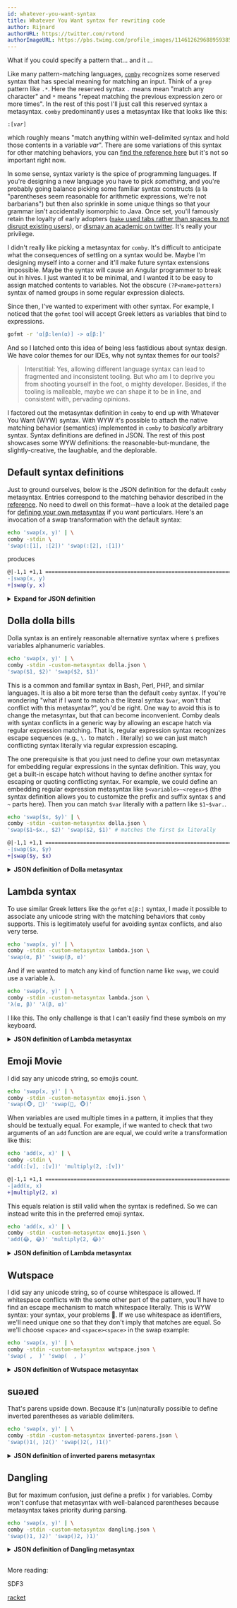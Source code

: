 ```yaml
---
id: whatever-you-want-syntax
title: Whatever You Want syntax for rewriting code
author: Rijnard
authorURL: https://twitter.com/rvtond
authorImageURL: https://pbs.twimg.com/profile_images/1146126296889593858/jM_N3HPx_400x400.png
---
```


<style>
table td {
   padding: 0px;
   border: none;
}
table tr {
   padding: 0px;
   border: none;
}
</style>

What if you could specify a pattern that... and it ...


Like many pattern-matching languages,
[`comby`](https://github.com/comby-tools/comby) recognizes some reserved syntax
that has special meaning for matching an input. Think of a `grep` pattern like
`.*`. Here the reserved syntax `.` means mean "match any character" and `*`
means "repeat matching the previous expression zero or more times". In the rest
of this post I'll just call this reserved syntax a metasyntax. `comby`
predominantly uses a metasyntax like that looks like this:

`:[`_`var`_`]`

which roughly means "match anything within well-delimited syntax and hold those
contents in a variable _var_". There are some variations of this syntax for
other matching behaviors, you can [find the reference
here](https://comby.dev/docs/cheat-sheet) but it's not so important right now.

In some sense, syntax variety is the spice of programming languages. If you're
designing a new language you have to pick _something_, and you're probably going
balance picking some familiar syntax constructs (a la "parentheses seem
reasonable for arithmetic expressions, we're not barbarians") but then also
sprinkle in some unique things so that your grammar isn't accidentally
isomorphic to Java. Once set, you'll famously retain the loyalty of early
adopters ([`make` used tabs rather than spaces to not disrupt existing
users](https://beebo.org/haycorn/2015-04-20_tabs-and-makefiles.html)), or
[dismay an academic on twitter](https://twitter.com/ShriramKMurthi/status/1359543291587551239). It's
really your privilege.

I didn't really like picking a metasyntax for `comby`. It's difficult to
anticipate what the consequences of settling on a syntax would be. Maybe I'm
designing myself into a corner and it'll make future syntax extensions
impossible. Maybe the syntax will cause an Angular programmer to break out in
hives. I just wanted it to be minimal, and I wanted it to be easy to assign
matched contents to variables. Not the obscure `(?P<name>pattern)` syntax of
named groups in some regular expression dialects.

Since then, I've wanted to experiment with other syntax. For example, I noticed
that the `gofmt` tool will accept Greek letters as variables that bind to
expressions.

```bash
gofmt -r 'α[β:len(α)] -> α[β:]'
```

And so I latched onto this idea of being less fastidious about syntax design. We
have color themes for our IDEs, why not syntax themes for our tools?

> Interstitial: Yes, allowing different language syntax can lead to fragmented
> and inconsistent tooling. But who am I to deprive you from shooting yourself
> in the foot, o mighty developer. Besides, if the tooling is malleable, maybe
> we can shape it to be in line, and consistent with, pervading opinions.

I factored out the metasyntax definition in `comby` to end up with Whatever You
Want (WYW) syntax. With WYW it's possible to attach the native matching behavior
(semantics) implemented in `comby` to _basically_ arbitrary syntax. Syntax
definitions are defined in JSON. The rest of this post showcases some WYW
definitions: the reasonable-but-mundane, the slightly-creative, the laughable,
and the deplorable.

## Default syntax definitions

Just to ground ourselves, below is the JSON definition for the default `comby`
metasyntax. Entries correspond to the matching behavior described in the
[reference](https://comby.dev/docs/syntax-reference). No need to dwell on this
format--have a look at the detailed page for [defining your own metasyntax]() if you want particulars.
Here's an invocation of a swap transformation with the default syntax:

```bash
echo 'swap(x, y)' | \
comby -stdin \
'swap(:[1], :[2])' 'swap(:[2], :[1])'
```

produces

```diff
@|-1,1 +1,1 ============================================================
-|swap(x, y)
+|swap(y, x)
```

<details>
  <summary><strong>Expand for JSON definition</strong></summary>

```json
{
  "syntax": [
    [ "Hole", [ "Everything" ], [ "Delimited", ":[", "]" ] ],
    [ "Hole", [ "Expression" ], [ "Delimited", ":[", ":e]" ] ],
    [ "Hole", [ "Alphanum" ],   [ "Delimited", ":[[", "]]" ] ],
    [ "Hole", [ "Non_space" ],  [ "Delimited", ":[", ".]" ] ],
    [ "Hole", [ "Line" ],       [ "Delimited", ":[", "\\n]" ] ],
    [ "Hole", [ "Blank" ],      [ "Delimited", ":[ ", "]" ] ],
    [ "Regex", ":[", "~", "]" ]
  ],
  "identifier":
    "abcdefghijklmnopqrstuvwxyzABCDEFGHIJKLMNOPQRSTUVWXYZ0123456789_"
}
```

</details>

## Dolla dolla bills

Dolla syntax is an entirely reasonable alternative syntax where `$` prefixes
variables alphanumeric variables.


```bash
echo 'swap(x, y)' | \
comby -stdin -custom-metasyntax dolla.json \
'swap($1, $2)' 'swap($2, $1)'
```

This is a common and familiar syntax in Bash, Perl, PHP, and similar languages.
It is also a bit more terse than the default `comby` syntax. If you're wondering
"what if I want to match a the literal syntax `$var`, won't that conflict with
this metasyntax?", you'd be right. One way to avoid this is to change the
metasyntax, but that can become inconvenient. Comby deals with syntax conflicts
in a generic way by allowing an escape hatch via regular expression matching.
That is, regular expression syntax recognizes escape sequences (e.g., `\.` to
match `.` literally) so we can just match conflicting syntax literally via
regular expression escaping.

The one prerequisite is that you just need to define your own metasyntax for
embedding regular expressions in the syntax definition. This way, you get a
built-in escape hatch without having to define another syntax for escaping or
quoting conflicting syntax. For example, we could define an embedding regular
expression metasyntax like `$<variable>~<regex>$` (the syntax definition allows
you to customize the prefix and suffix syntax `$` and `~` parts here). Then you
can match `$var` literally with a pattern like `$1~$var.`.

```bash
echo 'swap($x, $y)' | \
comby -stdin -custom-metasyntax dolla.json \
'swap($1~$x., $2)' 'swap($2, $1)' # matches the first $x literally
```

```diff
@|-1,1 +1,1 ============================================================
-|swap($x, $y)
+|swap($y, $x)
```

<details>
  <summary><strong>JSON definition of Dolla metasyntax</strong></summary>

```json

{
  "syntax": [
    [ "Hole", [ "Everything" ], [ "Delimited", "$*", null ] ],
    [ "Hole", [ "Expression" ], [ "Delimited", "$", null ] ],
    [ "Hole", [ "Alphanum" ],   [ "Delimited", "$$", null ] ],
    [ "Regex", "$", "~", "." ]
  ],
  "identifier":
    "abcdefghijklmnopqrstuvwxyzABCDEFGHIJKLMNOPQRSTUVWXYZ0123456789_"
}

```

</details>


## Lambda syntax

To use similar Greek letters like the `gofmt` `α[β:]` syntax, I made it possible
to associate any unicode string with the matching behaviors that `comby`
supports. This is legitimately useful for avoiding syntax conflicts, and also
very terse.


```bash
echo 'swap(x, y)' | \
comby -stdin -custom-metasyntax lambda.json \
'swap(α, β)' 'swap(β, α)'
```

And if we wanted to match any kind of function name like `swap`, we could use a variable λ.

```bash
echo 'swap(x, y)' | \
comby -stdin -custom-metasyntax lambda.json \
'λ(α, β)' 'λ(β, α)'
```

I like this. The only challenge is that I can't easily find these symbols on my
keyboard.

<details>
  <summary><strong>JSON definition of Lambda metasyntax</strong></summary>

```json
{
  "syntax": [
    [ "Hole", [ "Everything" ], [ "Delimited", "place-holder", null ] ],
    [ "Hole", [ "Everything" ],
        [ "Reserved_identifiers",
            [ "Γ", "Δ", "Θ", "Λ", "Ξ", "Π", "Σ", "Φ", "Ψ", "Ω" ]
        ]
    ],
    [ "Hole", [ "Expression" ],
        [ "Reserved_identifiers",
            [
                "α", "β", "γ", "δ", "ε", "ζ", "η", "θ", "ι", "κ", "λ",
                "μ", "ξ", "π", "ρ", "ς", "σ", "τ", "υ", "φ", "χ", "ψ",
                "ω"
            ]
        ]
    ],
  ],
  "identifier":
    "abcdefghijklmnopqrstuvwxyzABCDEFGHIJKLMNOPQRSTUVWXYZ0123456789_"
}
```

</details>


## Emoji Movie

I did say any unicode string, so emojis count.

```bash
echo 'swap(x, y)' | \
comby -stdin -custom-metasyntax emoji.json \
'swap(🐵, 🍌)' 'swap(🍌, 🐵)'
```

When variables are used multiple times in a pattern, it implies that they should
be textually equal. For example, if we wanted to check that two arguments of an
`add` function are are equal, we could write a transformation like this:

```bash
echo 'add(x, x)' | \
comby -stdin \
'add(:[v], :[v])' 'multiply(2, :[v])'
```

```diff
@|-1,1 +1,1 ============================================================
-|add(x, x)
+|multiply(2, x)
```

This equals relation is still valid when the syntax is redefined. So we can
instead write this in the preferred emoji syntax.

```bash
echo 'add(x, x)' | \
comby -stdin -custom-metasyntax emoji.json \
'add(😂, 😂)' 'multiply(2, 😂)'
```


<details>
  <summary><strong>JSON definition of Lambda metasyntax</strong></summary>

```json
{
  "syntax": [
    [ "Hole", [ "Everything" ], [ "Delimited", "place-holder", null ] ],
    [ "Hole", [ "Everything" ],
        [ "Reserved_identifiers",
            [ "❤️", "💙", "💚", "💜", "💛", "🧡" ]
        ]
    ],
    [ "Hole", [ "Expression" ],
        [ "Reserved_identifiers",
            [ "😂", "🚡", "😃", "😬", "😈", "🐵", "✋", "😻", "🍌" ]
        ]
    ]
  ],
  "identifier":
    "abcdefghijklmnopqrstuvwxyzABCDEFGHIJKLMNOPQRSTUVWXYZ0123456789_"
}
```

</details>


## Wutspace

I did say any unicode string, so of course whitespace is allowed. If whitespace
conflicts with the some other part of the pattern, you'll have to find an escape
mechanism to match whitespace literally. This is WYW syntax: your syntax, your
problems 🙂. If we use whitespace as identifiers, we'll need unique one so that
they don't imply that matches are equal. So we'll choose `<space>` and
`<space><space>` in the swap example:


```bash
echo 'swap(x, y)' | \
comby -stdin -custom-metasyntax wutspace.json \
'swap( ,  )' 'swap(  , )'
```

<details>
  <summary><strong>JSON definition of Wutspace metasyntax</strong></summary>

```json
{
  "syntax": [
    // Currently a placeholder is needed if we only care about Reserved_idenitifersl to avoid trickery.
    // Order is significant.
    [ "Hole", [ "Everything" ], [ "Delimited", "place-holder", null ] ],
    [ "Hole", [ "Everything" ],
        [ "Reserved_identifiers",
            [ "  ", " " ]
        ]
    ]
  ],
  "identifier":
    "abcdefghijklmnopqrstuvwxyzABCDEFGHIJKLMNOPQRSTUVWXYZ0123456789_"
}
```

</details>

## suǝɹɐd

That's parens upside down. Because it's (un)naturally possible to define
inverted parentheses as variable delimiters.

```bash
echo 'swap(x, y)' | \
comby -stdin -custom-metasyntax inverted-parens.json \
'swap()1(, )2()' 'swap()2(, )1()'
```


<details>
  <summary><strong>JSON definition of inverted parens metasyntax</strong></summary>

```json
{
  "syntax": [
   [ "Hole", [ "Everything" ], [ "Delimited", ")", "(" ] ],
   [ "Hole", [ "Expression" ], [ "Delimited", "))", "((" ] ]
  ],
  "identifier":
    "abcdefghijklmnopqrstuvwxyzABCDEFGHIJKLMNOPQRSTUVWXYZ0123456789_"
}
```

</details>

## Dangling

But for maximum confusion, just define a prefix `)` for variables. Comby won't
confuse that metasyntax with well-balanced parentheses because metasyntax takes
priority during parsing.


```bash
echo 'swap(x, y)' | \
comby -stdin -custom-metasyntax dangling.json \
'swap()1, )2)' 'swap()2, )1)'
```

<details>
  <summary><strong>JSON definition of Dangling metasyntax</strong></summary>

```json
{
  "syntax": [
   [ "Hole", [ "Everything" ], [ "Delimited", ")", null ] ],
   [ "Hole", [ "Expression" ], [ "Delimited", "))", null ] ]
  ],
  "identifier":
    "abcdefghijklmnopqrstuvwxyzABCDEFGHIJKLMNOPQRSTUVWXYZ0123456789_"
}
```

</details>


###




##

More reading:


SDF3

[racket](https://docs.racket-lang.org/guide/pattern-macros.html)
